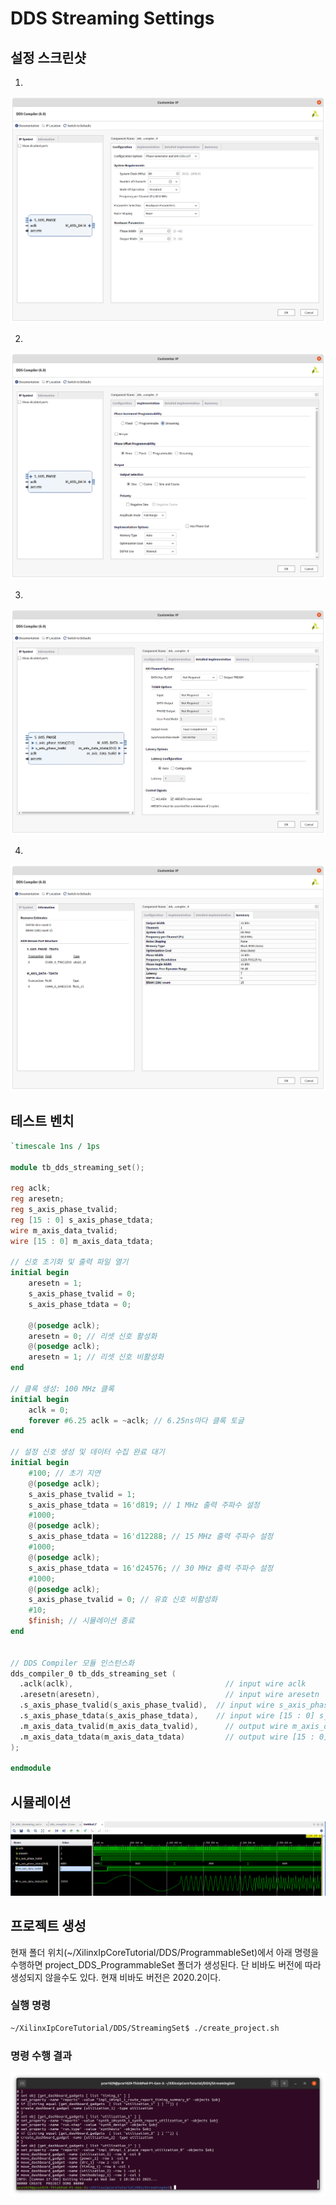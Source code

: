 # DDS Streaming Settings

## 설정 스크린샷

1. 

![streaming_01](../images/DDS_Streaming_Settings/streaming_01.png)



2. 

![streaming_02](../images/DDS_Streaming_Settings/streaming_02.png)



3. 

![streaming_03](../images/DDS_Streaming_Settings/streaming_03.png)



4. 

![streaming_04](../images/DDS_Streaming_Settings/streaming_04.png)





## 테스트 벤치

```verilog
`timescale 1ns / 1ps

module tb_dds_streaming_set();

reg aclk;
reg aresetn;
reg s_axis_phase_tvalid;
reg [15 : 0] s_axis_phase_tdata;
wire m_axis_data_tvalid;
wire [15 : 0] m_axis_data_tdata;

// 신호 초기화 및 출력 파일 열기
initial begin
    aresetn = 1;
    s_axis_phase_tvalid = 0;
    s_axis_phase_tdata = 0;
    
    @(posedge aclk);
    aresetn = 0; // 리셋 신호 활성화
    @(posedge aclk);
    aresetn = 1; // 리셋 신호 비활성화
end

// 클록 생성: 100 MHz 클록
initial begin
    aclk = 0;
    forever #6.25 aclk = ~aclk; // 6.25ns마다 클록 토글
end

// 설정 신호 생성 및 데이터 수집 완료 대기
initial begin
    #100; // 초기 지연
    @(posedge aclk);
    s_axis_phase_tvalid = 1;
    s_axis_phase_tdata = 16'd819; // 1 MHz 출력 주파수 설정
    #1000;
    @(posedge aclk);
    s_axis_phase_tdata = 16'd12288; // 15 MHz 출력 주파수 설정
    #1000;
    @(posedge aclk);
    s_axis_phase_tdata = 16'd24576; // 30 MHz 출력 주파수 설정
    #1000;
    @(posedge aclk);
    s_axis_phase_tvalid = 0; // 유효 신호 비활성화
    #10;    
    $finish; // 시뮬레이션 종료
end


// DDS Compiler 모듈 인스턴스화
dds_compiler_0 tb_dds_streaming_set (
  .aclk(aclk),                                  // input wire aclk
  .aresetn(aresetn),                            // input wire aresetn
  .s_axis_phase_tvalid(s_axis_phase_tvalid),  // input wire s_axis_phase_tvalid
  .s_axis_phase_tdata(s_axis_phase_tdata),    // input wire [15 : 0] s_axis_phase_tdata
  .m_axis_data_tvalid(m_axis_data_tvalid),      // output wire m_axis_data_tvalid
  .m_axis_data_tdata(m_axis_data_tdata)         // output wire [15 : 0] m_axis_data_tdata
);

endmodule


```



## 시뮬레이션

![simulration_01](../images/DDS_Streaming_Settings/simulration_01.png)



## 프로젝트 생성

현재 폴더 위치(~/XilinxIpCoreTutorial/DDS/ProgrammableSet)에서 아래 명령을 수행하면 project_DDS_ProgrammableSet 폴더가 생성된다. 단 비바도 버전에 따라 생성되지 않을수도 있다. 현재 비바도 버전은 2020.2이다. 

### 실행 명령

```bash
~/XilinxIpCoreTutorial/DDS/StreamingSet$ ./create_project.sh 
```



### 명령 수행 결과

![create_project](../images/DDS_Streaming_Settings/create_project.png)

